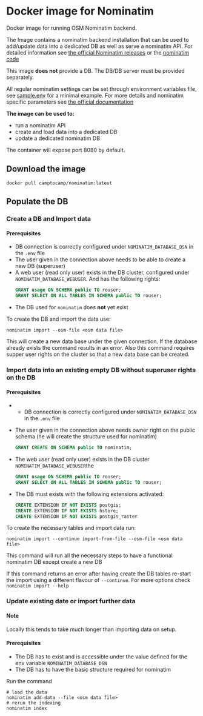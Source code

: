 # Docker image for Nominatim

Docker image for running OSM Nominatim backend.

The Image contains a nominatim backend installation that can be used to add/update data into a dedicated DB as well as serve a nominatim API.
For detailed information see [the official Nominatim releases](https://nominatim.org/release-docs/latest/) or the [nominatim code](https://github.com/osm-search/Nominatim)

This image **does not** provide a DB. The DB/DB server must be provided separately.

All regular nominatim settings can be set through environment variables file, see [sample.env](sample.env) for a minimal example. For more details and nominatim specific parameters see [the official documentation](https://nominatim.org/release-docs/latest/customize/Settings/)

**The image can be used to:**

- run a nominatim API
- create and load data into a dedicated DB
- update a dedicated nominatim DB

The container will expose port 8080 by default.

## Download the image

`docker pull camptocamp/nominatim:latest`

## Populate the DB

### Create a DB and Import data

#### Prerequisites

- DB connection is correctly configured under `NOMINATIM_DATABASE_DSN` in the `.env` file
- The user given in the connection above needs to be able to create a new DB (superuser)
- A web user (read only user) exists in the DB cluster, configured under `NOMINATIM_DATABASE_WEBUSER`. And has the following rights:
  ```sql
  GRANT usage ON SCHEMA public TO rouser;
  GRANT SELECT ON ALL TABLES IN SCHEMA public TO rouser;
  ```
- The DB used for `nominatim` does **not** yet exist

To create the DB and import the data use:

```shell
nominatim import --osm-file <osm data file>
```

This will create a new data base under the given connection. If the database already exists the command results in an error. Also this command requires supper user rights on the cluster so that a new data base can be created.

### Import data into an existing **empty** DB without superuser rights on the DB

#### Prerequisites

- - DB connection is correctly configured under `NOMINATIM_DATABASE_DSN` in the `.env` file
- The user given in the connection above needs owner right on the public schema (he will create the structure used for nominatim)

  ```sql
  GRANT CREATE ON SCHEMA public TO nominatim;
  ```

- The web user (read only user) exists in the DB cluster `NOMINATIM_DATABASE_WEBUSER`the

  ```sql
  GRANT usage ON SCHEMA public TO rouser;
  GRANT SELECT ON ALL TABLES IN SCHEMA public TO rouser;
  ```

- The DB must exists with the following extensions activated:

  ```sql
  CREATE EXTENSION IF NOT EXISTS postgis;
  CREATE EXTENSION IF NOT EXISTS hstore;
  CREATE EXTENSION IF NOT EXISTS postgis_raster
  ```

To create the necessary tables and import data run:

```shell
nominatim import --continue import-from-file --osm-file <osm data file>
```

This command will run all the necessary steps to have a functional nominatim DB except create a new DB

If this command returns an error after having create the DB tables re-start the import using a different flavour of `--continue`. For more options check `nominatim import --help`

### Update existing date or import further data

#### Note

Locally this tends to take much longer than importing data on setup.

#### Prerequisites

- The DB has to exist and is accessible under the value defined for the env variable `NOMINATIM_DATABASE_DSN`
- The DB has to have the basic structure required for nominatim

Run the command

```shell
# load the data
nominatim add-data --file <osm data file>
# rerun the indexing
nominatim index
```

